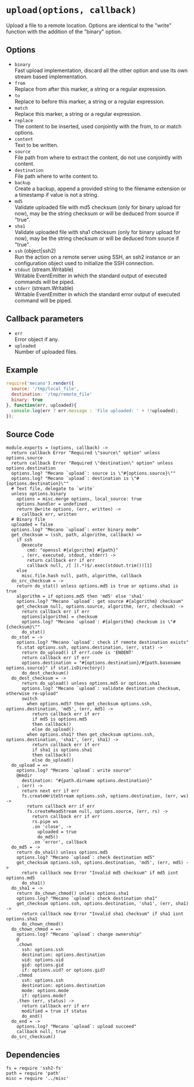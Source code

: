 
# `upload(options, callback)`

Upload a file to a remote location. Options are identical to the "write"
function with the addition of the "binary" option.

## Options

*   `binary`   
    Fast upload implementation, discard all the other option and use its own
    stream based implementation.   
*   `from`   
    Replace from after this marker, a string or a regular expression.   
*   `to`   
    Replace to before this marker, a string or a regular expression.   
*   `match`   
    Replace this marker, a string or a regular expression.   
*   `replace`   
    The content to be inserted, used conjointly with the from, to or match
    options.   
*   `content`   
    Text to be written.   
*   `source`   
    File path from where to extract the content, do not use conjointly with
    content.   
*   `destination`   
    File path where to write content to.   
*   `backup`   
    Create a backup, append a provided string to the filename extension or a
    timestamp if value is not a string.   
*   `md5`   
    Validate uploaded file with md5 checksum (only for binary upload for now),
    may be the string checksum or will be deduced from source if "true".   
*   `sha1`   
    Validate uploaded file with sha1 checksum (only for binary upload for now),
    may be the string checksum or will be deduced from source if "true".   
*   `ssh` (object|ssh2)   
    Run the action on a remote server using SSH, an ssh2 instance or an
    configuration object used to initialize the SSH connection.   
*   `stdout` (stream.Writable)   
    Writable EventEmitter in which the standard output of executed commands will
    be piped.   
*   `stderr` (stream.Writable)   
    Writable EventEmitter in which the standard error output of executed command
    will be piped.   

## Callback parameters

*   `err`   
    Error object if any.   
*   `uploaded`   
    Number of uploaded files.   

## Example

```js
require('mecano').render({
  source: '/tmp/local_file',
  destination: '/tmp/remote_file'
  binary: true
}, function(err, uploaded){
  console.log(err ? err.message : 'File uploaded: ' + !!uploaded);
});
```

## Source Code

    module.exports = (options, callback) ->
      return callback Error "Required \"source\" option" unless options.source
      return callback Error "Required \"destination\" option" unless options.destination
      options.log? "Mecano `upload`: source is \"#{options.source}\""
      options.log? "Mecano `upload`: destination is \"#{options.destination}\""
      # Text file, delegate to `write`
      unless options.binary
        options = misc.merge options, local_source: true
        options.handler = undefined
        return @write options, (err, written) ->
          callback err, written
      # Binary file
      uploaded = false
      options.log? "Mecano `upload`: enter binary mode"
      get_checksum = (ssh, path, algorithm, callback) =>
        if ssh
          @execute
            cmd: "openssl #{algorithm} #{path}"
          , (err, executed, stdout, stderr) ->
            return callback err if err
            callback null, /[ ](.*)$/.exec(stdout.trim())[1]
        else
          misc.file.hash null, path, algorithm, callback
      do_src_checksum = ->
        return do_stat() unless options.md5 is true or options.sha1 is true
        algorithm = if options.md5 then 'md5' else 'sha1'
        options.log? "Mecano `upload`: get source #{algorithm} checksum"
        get_checksum null, options.source, algorithm, (err, checksum) ->
          return callback err if err
          options[algorithm] = checksum
          options.log? "Mecano `upload`: #{algorithm} checksum is \"#{checksum}\""
          do_stat()
      do_stat = ->
        options.log? "Mecano `upload`: check if remote destination exists"
        fs.stat options.ssh, options.destination, (err, stat) ->
          return do_upload() if err?.code is 'ENOENT'
          return callback err if err
          options.destination = "#{options.destination}/#{path.basename options.source}" if stat.isDirectory()
          do_dest_checksum()
      do_dest_checksum = ->
          return do_upload() unless options.md5 or options.sha1
          options.log? "Mecano `upload`: validate destination checksum, otherwise re-upload"
          switch
            when options.md5? then get_checksum options.ssh, options.destination, 'md5', (err, md5) ->
              return callback err if err
              if md5 is options.md5
              then callback()
              else do_upload()
            when options.sha1? then get_checksum options.ssh, options.destination, 'sha1', (err, sha1) ->
              return callback err if err
              if sha1 is options.sha1
              then callback()
              else do_upload()
      do_upload = =>
        options.log? "Mecano `upload`: write source"
        @mkdir
          destination: "#{path.dirname options.destination}"
        , (err) ->
          return next err if err
          fs.createWriteStream options.ssh, options.destination, (err, ws) ->
            return callback err if err
            fs.createReadStream null, options.source, (err, rs) ->
              return callback err if err
              rs.pipe ws
              .on 'close', ->
                uploaded = true
                do_md5()
              .on 'error', callback
      do_md5 = ->
        return do_sha1() unless options.md5
        options.log? "Mecano `upload`: check destination md5"
        get_checksum options.ssh, options.destination, 'md5', (err, md5) ->
          return callback new Error "Invalid md5 checksum" if md5 isnt options.md5
          do_sha1()
      do_sha1 = ->
        return do_chown_chmod() unless options.sha1
        options.log? "Mecano `upload`: check destination sha1"
        get_checksum options.ssh, options.destination, 'sha1', (err, sha1) ->
          return callback new Error "Invalid sha1 checksum" if sha1 isnt options.sha1
          do_chown_chmod()
      do_chown_chmod = =>
        options.log? "Mecano `upload`: change ownership"
        @
        .chown
          ssh: options.ssh
          destination: options.destination
          uid: options.uid
          gid: options.gid
          if: options.uid? or options.gid?
        .chmod
          ssh: options.ssh
          destination: options.destination
          mode: options.mode
          if: options.mode?
        .then (err, status) ->
          return callback err if err
          modified = true if status
          do_end()
      do_end = ->
        options.log? "Mecano `upload`: upload succeed"
        callback null, true
      do_src_checksum()

## Dependencies

    fs = require 'ssh2-fs'
    path = require 'path'
    misc = require '../misc'







